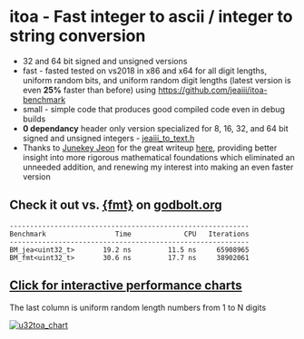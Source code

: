 # itoa - Fast integer to ascii / integer to string conversion
- 32 and 64 bit signed and unsigned versions
- fast - fasted tested on vs2018 in x86 and x64 for all digit lengths, uniform random bits, and uniform random digit lengths (latest version is even **25%** faster than before) using https://github.com/jeaiii/itoa-benchmark
- small - simple code that produces good compiled code even in debug builds
- **0 dependancy** header only version specialized for 8, 16, 32, and 64 bit signed and unsigned integers - [jeaiii_to_text.h](itoa/jeaiii_to_text.h)
- Thanks to [Junekey Jeon](https://github.com/jk-jeon) for the great writeup [here](https://jk-jeon.github.io/posts/2022/02/jeaiii-algorithm/), providing better insight into more rigorous mathematical foundations which eliminated an unneeded addition, and renewing my interest into making an even faster version

## **Check it out vs. [{fmt}](https://github.com/fmtlib/fmt) on [godbolt.org](https://godbolt.org/#g:!((g:!((g:!((h:codeEditor,i:(fontScale:14,fontUsePx:'0',j:1,lang:c%2B%2B,selection:(endColumn:1,endLineNumber:58,positionColumn:1,positionLineNumber:58,selectionStartColumn:1,selectionStartLineNumber:58,startColumn:1,startLineNumber:58),source:'%23include+%3Cbenchmark/benchmark.h%3E%0A%0A//+jeaiii/itoa+vs+fmt%0A//+https://github.com/jeaiii/itoa%0A%0A%23include+%3Cfmt/compile.h%3E%0A%23include+%22https://raw.githubusercontent.com/jeaiii/itoa/main/itoa/to_text_from_integer.h%22%0A%0A//+some+random+data...not+great,+most+numbers+will+have+10+digts...%0A%0Atemplate%3Cclass%3E+struct+values%3B%0Atemplate%3Csize_t...Is%3E+struct+values%3Cstd::index_sequence%3CIs...%3E%3E%0A%7B%0A++++static+constexpr+uint64_t+seed+%3D+0x87654321fdb97531%3B%0A%0A++++static+constexpr+uint64_t+murmur64(uint64_t+h)%0A++++%7B%0A++++++++h+%5E%3D+h+%3E%3E+33%3B%0A++++++++h+*%3D+0xff51afd7ed558ccdL%3B%0A++++++++h+%5E%3D+h+%3E%3E+33%3B%0A++++++++h+*%3D+0xc4ceb9fe1a85ec53L%3B%0A++++++++h+%5E%3D+h+%3E%3E+33%3B%0A++++++++return+h%3B%0A++++%7D%0A%0A++++static+constexpr+size_t+size+%3D+sizeof...(Is)%3B%0A++++static+constexpr+uint64_t+data%5Bsize%5D%7B+murmur64(seed+%2B+Is)...+%7D%3B%0A%7D%3B%0A%0Aconstexpr+values%3Cstd::make_index_sequence%3C4096%3E%3E+random_values%7B%7D%3B%0A%23define+DATA+uint32_t(random_values.data%5Bi%2B%2B+%25+random_values.size%5D)%0A%0Achar+text%5B32%5D%3B%0A%0Astatic+void+BM_jea(benchmark::State%26+state)%0A%7B%0A++++size_t+i+%3D+0%3B%0A++++for+(auto+_+:+state)%0A++++%7B%0A++++++++jeaiii::to_text_from_integer(text,+DATA)%3B%0A++++++++benchmark::DoNotOptimize(0)%3B%0A++++%7D%0A%7D%0A%0Astatic+void+BM_fmt(benchmark::State%26+state)%0A%7B%0A++++size_t+i+%3D+0%3B%0A++++for+(auto+_+:+state)%0A++++%7B%0A++++++++fmt::format_to(text,+FMT_COMPILE(%22%7B%7D%22),+DATA)%3B%0A++++++++benchmark::DoNotOptimize(0)%3B%0A++++%7D%0A%7D%0A%0ABENCHMARK(BM_jea)%3B%0ABENCHMARK(BM_fmt)%3B%0ABENCHMARK_MAIN()%3B%0A'),l:'5',n:'0',o:'C%2B%2B+source+%231',t:'0')),k:47.45170480294148,l:'4',n:'0',o:'',s:0,t:'0'),(g:!((g:!((h:compiler,i:(compiler:clang_trunk,filters:(b:'0',binary:'1',commentOnly:'0',demangle:'0',directives:'0',execute:'0',intel:'0',libraryCode:'1',trim:'1'),fontScale:14,fontUsePx:'0',j:1,lang:c%2B%2B,libs:!((name:benchmark,ver:trunk),(name:fmt,ver:'713')),options:'-std%3Dc%2B%2B20+-O3+-pthread',selection:(endColumn:1,endLineNumber:1,positionColumn:1,positionLineNumber:1,selectionStartColumn:1,selectionStartLineNumber:1,startColumn:1,startLineNumber:1),source:1),l:'5',n:'0',o:'x86-64+clang+(trunk)+(Editor+%231,+Compiler+%231)+C%2B%2B',t:'0')),k:29.162644006182802,l:'4',m:50,n:'0',o:'',s:0,t:'0'),(g:!((h:output,i:(compiler:1,editor:1,fontScale:14,fontUsePx:'0',wrap:'1'),l:'5',n:'0',o:'%231+with+x86-64+clang+(trunk)',t:'0')),header:(),l:'4',m:50,n:'0',o:'',s:0,t:'0')),k:52.54829519705851,l:'3',n:'0',o:'',t:'0')),l:'2',n:'0',o:'',t:'0')),version:4)**

```
-----------------------------------------------------------
Benchmark                 Time             CPU   Iterations
-----------------------------------------------------------
BM_jea<uint32_t>       19.2 ns         11.5 ns     65908965
BM_fmt<uint32_t>       30.6 ns         17.7 ns     38902061
```

## **[Click for interactive performance charts](https://jeaiii.github.io/itoa/)**

The last column is uniform random length numbers from 1 to N digits

[![u32toa_chart](https://github.com/jeaiii/itoa/blob/main/chart.png)](https://jeaiii.github.io/itoa/)
